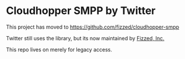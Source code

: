 Cloudhopper SMPP by Twitter 
============================

This project has moved to https://github.com/fizzed/cloudhopper-smpp

Twitter still uses the library, but its now maintained by [Fizzed, Inc.](http://fizzed.com)

This repo lives on merely for legacy access.
